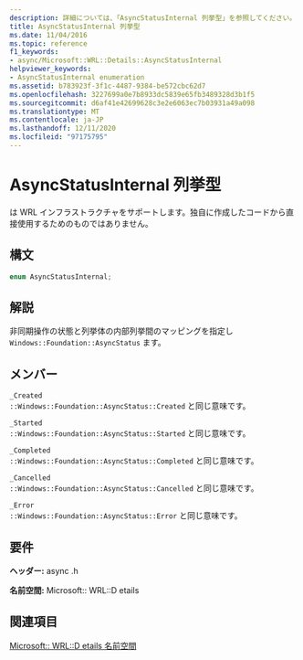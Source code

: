 ```yaml
---
description: 詳細については、「AsyncStatusInternal 列挙型」を参照してください。
title: AsyncStatusInternal 列挙型
ms.date: 11/04/2016
ms.topic: reference
f1_keywords:
- async/Microsoft::WRL::Details::AsyncStatusInternal
helpviewer_keywords:
- AsyncStatusInternal enumeration
ms.assetid: b783923f-3f1c-4487-9384-be572cbc62d7
ms.openlocfilehash: 3227699a0e7b8933dc5839e65fb3489328d3b1f5
ms.sourcegitcommit: d6af41e42699628c3e2e6063ec7b03931a49a098
ms.translationtype: MT
ms.contentlocale: ja-JP
ms.lasthandoff: 12/11/2020
ms.locfileid: "97175795"
---
```

# <a name="asyncstatusinternal-enumeration"></a>AsyncStatusInternal 列挙型

は WRL インフラストラクチャをサポートします。独自に作成したコードから直接使用するためのものではありません。

## <a name="syntax"></a>構文

```cpp
enum AsyncStatusInternal;
```

## <a name="remarks"></a>解説

非同期操作の状態と列挙体の内部列挙間のマッピングを指定し `Windows::Foundation::AsyncStatus` ます。

## <a name="members"></a>メンバー

`_Created`<br/>
`::Windows::Foundation::AsyncStatus::Created` と同じ意味です。

`_Started`<br/>
`::Windows::Foundation::AsyncStatus::Started` と同じ意味です。

`_Completed`<br/>
`::Windows::Foundation::AsyncStatus::Completed` と同じ意味です。

`_Cancelled`<br/>
`::Windows::Foundation::AsyncStatus::Cancelled` と同じ意味です。

`_Error`<br/>
`::Windows::Foundation::AsyncStatus::Error` と同じ意味です。

## <a name="requirements"></a>要件

**ヘッダー:** async .h

**名前空間:** Microsoft:: WRL::D etails

## <a name="see-also"></a>関連項目

[Microsoft:: WRL::D etails 名前空間](microsoft-wrl-details-namespace.md)
